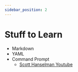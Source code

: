 ```yaml
---
sidebar_position: 2
---
```

# Stuff to Learn

- Markdown
- YAML
- Command Prompt
    - [Scott Hanselman Youtube](https://www.youtube.com/playlist?list=PL0M0zPgJ3HSesuPIObeUVQNbKqlw5U2Vr)